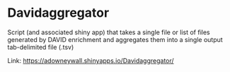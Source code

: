 # Davidaggregator
Script (and associated shiny app) that takes a single file or list of files generated by DAVID enrichment and aggregates them into a single output tab-delimited file (.tsv)

Link: https://adowneywall.shinyapps.io/Davidaggregator/
